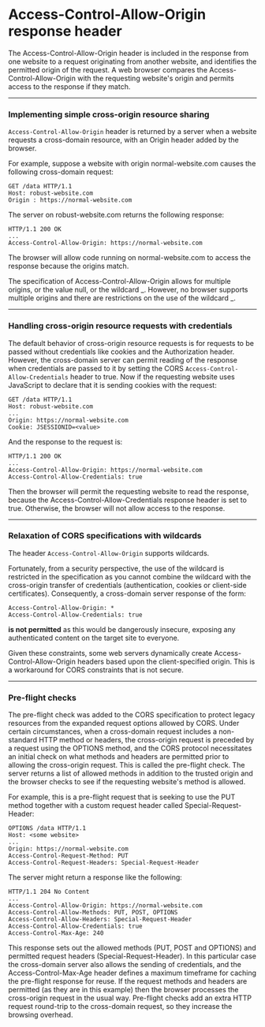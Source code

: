 # Access-Control-Allow-Origin response header

The Access-Control-Allow-Origin header is included in the response from one website to a request originating from another website, and identifies the permitted origin of the request. A web browser compares the Access-Control-Allow-Origin with the requesting website's origin and permits access to the response if they match.

***

### Implementing simple cross-origin resource sharing

`Access-Control-Allow-Origin` header is returned by a server when a website requests a cross-domain resource, with an Origin header added by the browser.

For example, suppose a website with origin normal-website.com causes the following cross-domain request:

```
GET /data HTTP/1.1
Host: robust-website.com
Origin : https://normal-website.com
```

The server on robust-website.com returns the following response:

```
HTTP/1.1 200 OK
...
Access-Control-Allow-Origin: https://normal-website.com
```

The browser will allow code running on normal-website.com to access the response because the origins match.

The specification of Access-Control-Allow-Origin allows for multiple origins, or the value null, or the wildcard \_. However, no browser supports multiple origins and there are restrictions on the use of the wildcard \_.

***

### Handling cross-origin resource requests with credentials

The default behavior of cross-origin resource requests is for requests to be passed without credentials like cookies and the Authorization header. However, the cross-domain server can permit reading of the response when credentials are passed to it by setting the CORS `Access-Control-Allow-Credentials` header to true. Now if the requesting website uses JavaScript to declare that it is sending cookies with the request:

```
GET /data HTTP/1.1
Host: robust-website.com
...
Origin: https://normal-website.com
Cookie: JSESSIONID=<value>
```

And the response to the request is:

```
HTTP/1.1 200 OK
...
Access-Control-Allow-Origin: https://normal-website.com
Access-Control-Allow-Credentials: true
```

Then the browser will permit the requesting website to read the response, because the Access-Control-Allow-Credentials response header is set to true. Otherwise, the browser will not allow access to the response.

***

### Relaxation of CORS specifications with wildcards

The header `Access-Control-Allow-Origin` supports wildcards.

Fortunately, from a security perspective, the use of the wildcard is restricted in the specification as you cannot combine the wildcard with the cross-origin transfer of credentials (authentication, cookies or client-side certificates). Consequently, a cross-domain server response of the form:

```
Access-Control-Allow-Origin: *
Access-Control-Allow-Credentials: true
```

**is not permitted** as this would be dangerously insecure, exposing any authenticated content on the target site to everyone.

Given these constraints, some web servers dynamically create Access-Control-Allow-Origin headers based upon the client-specified origin. This is a workaround for CORS constraints that is not secure.

***

### Pre-flight checks

The pre-flight check was added to the CORS specification to protect legacy resources from the expanded request options allowed by CORS. Under certain circumstances, when a cross-domain request includes a non-standard HTTP method or headers, the cross-origin request is preceded by a request using the OPTIONS method, and the CORS protocol necessitates an initial check on what methods and headers are permitted prior to allowing the cross-origin request. This is called the pre-flight check. The server returns a list of allowed methods in addition to the trusted origin and the browser checks to see if the requesting website's method is allowed.

For example, this is a pre-flight request that is seeking to use the PUT method together with a custom request header called Special-Request-Header:

```
OPTIONS /data HTTP/1.1
Host: <some website>
...
Origin: https://normal-website.com
Access-Control-Request-Method: PUT
Access-Control-Request-Headers: Special-Request-Header
```

The server might return a response like the following:

```
HTTP/1.1 204 No Content
...
Access-Control-Allow-Origin: https://normal-website.com
Access-Control-Allow-Methods: PUT, POST, OPTIONS
Access-Control-Allow-Headers: Special-Request-Header
Access-Control-Allow-Credentials: true
Access-Control-Max-Age: 240
```

This response sets out the allowed methods (PUT, POST and OPTIONS) and permitted request headers (Special-Request-Header). In this particular case the cross-domain server also allows the sending of credentials, and the Access-Control-Max-Age header defines a maximum timeframe for caching the pre-flight response for reuse. If the request methods and headers are permitted (as they are in this example) then the browser processes the cross-origin request in the usual way. Pre-flight checks add an extra HTTP request round-trip to the cross-domain request, so they increase the browsing overhead.
